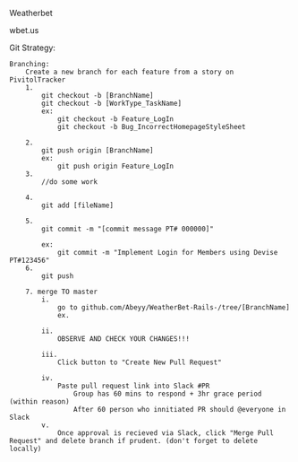 Weatherbet


wbet.us


Git Strategy:

	Branching:
		Create a new branch for each feature from a story on PivitolTracker
		1.
			git checkout -b [BranchName]		
			git checkout -b [WorkType_TaskName]		
			ex: 
				git checkout -b Feature_LogIn
				git checkout -b Bug_IncorrectHomepageStyleSheet

		2.
			git push origin [BranchName]
			ex:
				git push origin Feature_LogIn
		3.
			//do some work

		4.
			git add [fileName]

		5.
			git commit -m "[commit message PT# 000000]"

			ex:
				git commit -m "Implement Login for Members using Devise PT#123456"
		6.
			git push

		7. merge TO master
			i. 
				go to github.com/Abeyy/WeatherBet-Rails-/tree/[BranchName]
				ex. 

			ii. 
				OBSERVE AND CHECK YOUR CHANGES!!!

			iii. 
				Click button to "Create New Pull Request"

			iv.
				Paste pull request link into Slack #PR
					Group has 60 mins to respond + 3hr grace period (within reason)
					After 60 person who innitiated PR should @everyone in Slack
			v.
				Once approval is recieved via Slack, click "Merge Pull Request" and delete branch if prudent. (don't forget to delete locally)





			
